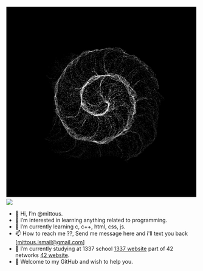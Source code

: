 
</p>
<img src ="https://github.com/mittous/mittous/blob/main/87d3df2d5e7d37283e0e56b32d55a8a2.gif">
<a href="https://github.com/mittous?tab=repositories](https://github.com/mittous?tab=repositories">
  <img align="center" src="https://github-readme-stats.vercel.app/api/top-langs/?username=mittous&theme=dark"/>
</a>
</p>


- 👋 Hi, I’m @mittous.
- 👀 I’m interested in learning anything related to programming.
- 🌱 I’m currently learning c, c++, html, css, js.
- 📫 How to reach me ??, Send me message here and i'll text you back [mittous.ismail@gmail.com]
- 🏫 I’m currently studying at 1337 school [1337 website](https://1337.ma/en/) part of 42 networks [42 website](https://42.fr/en/network-42/).
- 👐 Welcome to my GitHub and wish to help you.
